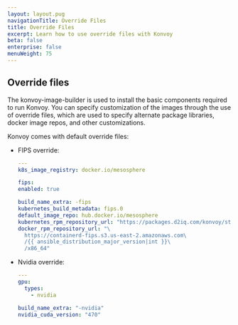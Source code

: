 ```yaml
---
layout: layout.pug
navigationTitle: Override Files
title: Override Files
excerpt: Learn how to use override files with Konvoy
beta: false
enterprise: false
menuWeight: 75
---
```

## Override files

The konvoy-image-builder is used to install the basic components required to run Konvoy. You can specify customization of the images through the use of override files, which are used to specify alternate package libraries, docker image repos, and other customizations.

Konvoy comes with default override files:

- FIPS override:
  ```yaml
  ---
  k8s_image_registry: docker.io/mesosphere

  fips:
  enabled: true

  build_name_extra: -fips
  kubernetes_build_metadata: fips.0
  default_image_repo: hub.docker.io/mesosphere
  kubernetes_rpm_repository_url: "https://packages.d2iq.com/konvoy/stable/linux/repos/el/kubernetes-v{{ kubernetes_version }}-fips/x86_64"
  docker_rpm_repository_url: "\
    https://containerd-fips.s3.us-east-2.amazonaws.com\
    /{{ ansible_distribution_major_version|int }}\
    /x86_64"
  ```

- Nvidia override:

  ```yaml
  ---
  gpu:
    types:
      - nvidia

  build_name_extra: "-nvidia"
  nvidia_cuda_version: "470"
  ```
